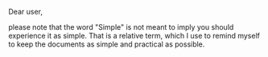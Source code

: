 Dear user, 

please note that the word "Simple" is not meant to imply you should experience it as simple.
That is a relative term, which I use to remind myself to keep the documents as simple
and practical as possible.
